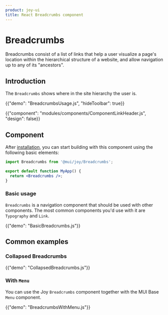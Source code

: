 ```yaml
---
product: joy-ui
title: React Breadcrumbs component
---
```


# Breadcrumbs

<p class="description">Breadcrumbs consist of a list of links that help a user visualize a page's location within the hierarchical structure of a website, and allow navigation up to any of its "ancestors".</p>

## Introduction

The `Breadcrumbs` shows where in the site hierarchy the user is.

{{"demo": "BreadcrumbsUsage.js", "hideToolbar": true}}

{{"component": "modules/components/ComponentLinkHeader.js", "design": false}}

## Component

After [installation](/joy-ui/getting-started/installation/), you can start building with this component using the following basic elements:

```jsx
import Breadcrumbs from '@mui/joy/Breadcrumbs';

export default function MyApp() {
  return <Breadcrumbs />;
}
```

### Basic usage

`Breadcrumbs` is a navigation component that should be used with other components.
The most common components you'd use with it are `Typography` and `Link`.

{{"demo": "BasicBreadcrumbs.js"}}

## Common examples

### Collapsed Breadcrumbs

{{"demo": "CollapsedBreadcrumbs.js"}}

### With `Menu`

You can use the Joy `Breadcrumbs` component together with the MUI Base `Menu` component.

{{"demo": "BreadcrumbsWithMenu.js"}}
